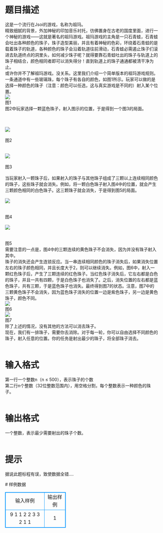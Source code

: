 # 

 
 # 题目描述 
<p>
这是一个流行在Jsoi的游戏，名称为祖玛。<br>精致细腻的背景，外加神秘的印加音乐衬托，彷佛置身在古老的国度里面，进行一个神秘的游戏——这就是著名的祖玛游戏。祖玛游戏的主角是一只石青蛙，石青蛙会吐出各种颜色的珠子，珠子造型美丽，并且有着神秘的色彩，环绕着石青蛙的是载着珠子的轨道，各种颜色的珠子会沿着轨道往前滑动，石青蛙必需遏止珠子们滚进去轨道终点的洞里头，如何减少珠子呢？就得要靠石青蛙吐出的珠子与轨道上的珠子相结合，颜色相同者即可以消失得分！直到轨道上的珠子通通都被清干净为止。<br>    或许你并不了解祖玛游戏。没关系。这里我们介绍一个简单版本的祖玛游戏规则。一条通道中有一些玻璃珠，每个珠子有各自的颜色，如图1所示。玩家可以做的是选择一种颜色的珠子（注意：颜色可以任选，这与真实游戏是不同的）射入某个位置。<br><img border="0" src="/source/joyoi/tyvj-3501/img/aHR0cDovL3d3dy5qb3lvaS5jbi9wcm9ibGVtL3R5dmotMzUwMS9wcm9ibGVtc19pbWFnZXMvMjMzMS8xLmpwZw==.jpg"><br>图1<br>图2中玩家选择一颗蓝色珠子，射入图示的位置，于是得到一个图3的局面。<br><br><br><br><img border="0" src="/source/joyoi/tyvj-3501/img/aHR0cDovL3d3dy5qb3lvaS5jbi9wcm9ibGVtL3R5dmotMzUwMS9wcm9ibGVtc19pbWFnZXMvMjMzMS8yLmpwZw==.jpg"><br> <br>图2<br><br><br><img border="0" src="/source/joyoi/tyvj-3501/img/aHR0cDovL3d3dy5qb3lvaS5jbi9wcm9ibGVtL3R5dmotMzUwMS9wcm9ibGVtc19pbWFnZXMvMjMzMS8zLmpwZw==.jpg"><br> <br>图3<br><br>当玩家射入一颗珠子后，如果射入的珠子与其他珠子组成了三颗以上连续相同颜色的珠子，这些珠子就会消失。例如，将一颗白色珠子射入图4中的位置，就会产生三颗颜色相同的白色珠子。这三颗珠子就会消失，于是得到图5的局面。<br><br><img border="0" src="/source/joyoi/tyvj-3501/img/aHR0cDovL3d3dy5qb3lvaS5jbi9wcm9ibGVtL3R5dmotMzUwMS9wcm9ibGVtc19pbWFnZXMvMjMzMS80LmpwZw==.jpg"><br><br> <br>图4<br><br><img border="0" src="/source/joyoi/tyvj-3501/img/aHR0cDovL3d3dy5qb3lvaS5jbi9wcm9ibGVtL3R5dmotMzUwMS9wcm9ibGVtc19pbWFnZXMvMjMzMS81LmpwZw==.jpg"><br><br> <br>图5<br>需要注意的一点是，图4中的三颗连续的黄色珠子不会消失，因为并没有珠子射入其中。<br>珠子的消失还会产生连锁反应。当一串连续相同颜色的珠子消失后，如果消失位置左右的珠子颜色相同，并且长度大于2，则可以继续消失。例如，图6中，射入一颗红色珠子后，产生了三颗连续的红色珠子。当红色珠子消失后，它左右都是白色的珠子，并且一共有四颗，于是白色珠子也消失了。之后，消失位置的左右都是蓝色珠子，共有三颗，于是蓝色珠子也消失。最终得到图7的状态。注意，图7中的三颗黄色珠子不会消失，因为蓝色珠子消失的位置一边是紫色珠子，另一边是黄色珠子，颜色不同。<br><img border="0" src="/source/joyoi/tyvj-3501/img/aHR0cDovL3d3dy5qb3lvaS5jbi9wcm9ibGVtL3R5dmotMzUwMS9wcm9ibGVtc19pbWFnZXMvMjMzMS82LmpwZw==.jpg"><br>图6<br><img border="0" src="/source/joyoi/tyvj-3501/img/aHR0cDovL3d3dy5qb3lvaS5jbi9wcm9ibGVtL3R5dmotMzUwMS9wcm9ibGVtc19pbWFnZXMvMjMzMS83LmpwZw==.jpg"><br>图7<br>除了上述的情况，没有其他的方法可以消去珠子。<br>现在，我们有一排珠子，需要你去消除。对于每一轮，你可以自由选择不同颜色的珠子，射入任意的位置。你的任务是射出最少的珠子，将全部珠子消去。<br><br></p> 

 
 # 输入格式 
<p>
第一行一个整数n（n ≤ 500），表示珠子的个数<br>第二行n个整数（32位整数范围内），用空格分割，每个整数表示一种颜色的珠子。<br><br></p> 

 
 # 输出格式 
<p>
一个整数，表示最少需要射出的珠子个数。<br><br></p> 

 
 # 提示 
<p>
据说此题标程有误，致使数据全错....</p> 
# 样例数据
<style>
        table,table tr th, table tr td { border:1px solid #0094ff; }
        table { width: 200px; min-height: 25px; line-height: 25px; text-align: center; border-collapse: collapse;}   
    </style>
<table>
	<tr>
		<td>输入样例</td>
		<td>输出样例</td>
	</tr>
<tr><td>9
1 1 2 2 3 3 2 1 1

</td><td>1 </td></tr></table>

